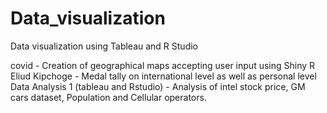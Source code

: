 # Data_visualization
Data visualization using Tableau and R Studio


covid - Creation of geographical maps accepting user input using Shiny R
Eliud Kipchoge - Medal tally on international level as well as personal level
Data Analysis 1 (tableau and Rstudio) - Analysis of intel stock price, GM cars dataset, Population and Cellular operators.
